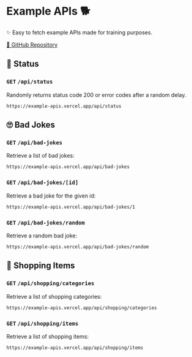 # Example APIs 🐕

✨ Easy to fetch example APIs made for training purposes.

[🔗 GitHub Repository](https://github.com/neuefische/web-example-apis)

## 🎲 Status

### `GET` `/api/status`

Randomly returns status code 200 or error codes after a random delay.

```
https://example-apis.vercel.app/api/status
```

## 🙄 Bad Jokes

### `GET` `/api/bad-jokes`

Retrieve a list of bad jokes:

```
https://example-apis.vercel.app/api/bad-jokes
```

### `GET` `/api/bad-jokes/[id]`

Retrieve a bad joke for the given id:

```
https://example-apis.vercel.app/api/bad-jokes/1
```

### `GET` `/api/bad-jokes/random`

Retrieve a random bad joke:

```
https://example-apis.vercel.app/api/bad-jokes/random
```

## 🛒 Shopping Items

### `GET` `/api/shopping/categories`

Retrieve a list of shopping categories:

```
https://example-apis.vercel.app/api/shopping/categories
```

### `GET` `/api/shopping/items`

Retrieve a list of shopping items:

```
https://example-apis.vercel.app/api/shopping/items
```
